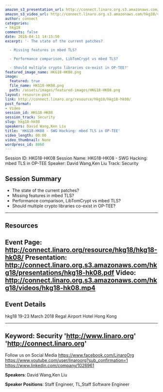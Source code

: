 ```yaml
---
amazon_s3_presentation_url: http://connect.linaro.org.s3.amazonaws.com/hkg18/presentations/hkg18-hk08.pdf
amazon_s3_video_url: http://connect.linaro.org.s3.amazonaws.com/hkg18/videos/hkg18-hk08.mp4
author: connect
categories:
- hkg18
comments: false
date: 2018-04-11 14:15:50
excerpt: '- The state of the current patches?

  - Missing features in mbed TLS?

  - Performance comparison, LibTomCrypt vs mbed TLS?

  - Should multiple crypto libraries co-exist in OP-TEE?'
featured_image_name: HKG18-HK08.png
image:
  featured: true
  file_name: HKG18-HK08.png
  path: /assets/images/featured-images/HKG18-HK08.png
layout: resource-post
link: http://connect.linaro.org/resource/hkg18/hkg18-hk08/
post_format:
- Video
session_id: HKG18-HK08
session_track: Security
slug: hkg18-hk08
speakers: David Wang,Ken Liu
title: 'HKG18-HK08 - SWG Hacking: mbed TLS in OP-TEE'
video_length: 00:00
video_thumbnail: None
wordpress_id: 8860
---
```


Session ID: HKG18-HK08
Session Name: HKG18-HK08 - SWG Hacking: mbed TLS in OP-TEE
Speaker: David Wang,Ken Liu
Track: Security


## Session Summary
- The state of the current patches?
- Missing features in mbed TLS?
- Performance comparison, LibTomCrypt vs mbed TLS?
- Should multiple crypto libraries co-exist in OP-TEE?

---------------------------------------------------
## Resources
Event Page: http://connect.linaro.org/resource/hkg18/hkg18-hk08/
Presentation: http://connect.linaro.org.s3.amazonaws.com/hkg18/presentations/hkg18-hk08.pdf
Video: http://connect.linaro.org.s3.amazonaws.com/hkg18/videos/hkg18-hk08.mp4
 ---------------------------------------------------
## Event Details
hkg18
19-23 March 2018 
Regal Airport Hotel Hong Kong

---------------------------------------------------
Keyword: Security
'http://www.linaro.org'
'http://connect.linaro.org'
---------------------------------------------------
Follow us on Social Media
https://www.facebook.com/LinaroOrg
https://www.youtube.com/user/linaroorg?sub_confirmation=1
https://www.linkedin.com/company/1026961

**Speakers**: David Wang,Ken Liu

**Speaker Positions**: Staff Engineer, TL,Staff Software Engineer